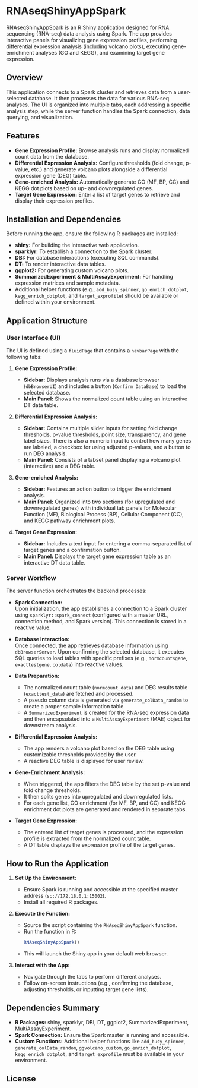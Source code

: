 # RNAseqShinyAppSpark

RNAseqShinyAppSpark is an R Shiny application designed for RNA sequencing (RNA-seq) data analysis using Spark. The app provides interactive panels for visualizing gene expression profiles, performing differential expression analysis (including volcano plots), executing gene-enrichment analyses (GO and KEGG), and examining target gene expression.

## Overview

This application connects to a Spark cluster and retrieves data from a user-selected database. It then processes the data for various RNA-seq analyses. The UI is organized into multiple tabs, each addressing a specific analysis step, while the server function handles the Spark connection, data querying, and visualization.

## Features

- **Gene Expression Profile:** Browse analysis runs and display normalized count data from the database.
- **Differential Expression Analysis:** Configure thresholds (fold change, p-value, etc.) and generate volcano plots alongside a differential expression gene (DEG) table.
- **Gene-enriched Analysis:** Automatically generate GO (MF, BP, CC) and KEGG dot plots based on up- and downregulated genes.
- **Target Gene Expression:** Enter a list of target genes to retrieve and display their expression profiles.

## Installation and Dependencies

Before running the app, ensure the following R packages are installed:

- **shiny:** For building the interactive web application.
- **sparklyr:** To establish a connection to the Spark cluster.
- **DBI:** For database interactions (executing SQL commands).
- **DT:** To render interactive data tables.
- **ggplot2:** For generating custom volcano plots.
- **SummarizedExperiment & MultiAssayExperiment:** For handling expression matrices and sample metadata.
- Additional helper functions (e.g., `add_busy_spinner`, `go_enrich_dotplot`, `kegg_enrich_dotplot`, and `target_exprofile`) should be available or defined within your environment.

## Application Structure

### User Interface (UI)

The UI is defined using a `fluidPage` that contains a `navbarPage` with the following tabs:

1. **Gene Expression Profile:**
   - **Sidebar:** Displays analysis runs via a database browser (`dbBrowserUI`) and includes a button (`Confirm DataBase`) to load the selected database.
   - **Main Panel:** Shows the normalized count table using an interactive DT data table.

2. **Differential Expression Analysis:**
   - **Sidebar:** Contains multiple slider inputs for setting fold change thresholds, p-value thresholds, point size, transparency, and gene label sizes. There is also a numeric input to control how many genes are labeled, a checkbox for using adjusted p-values, and a button to run DEG analysis.
   - **Main Panel:** Consists of a tabset panel displaying a volcano plot (interactive) and a DEG table.

3. **Gene-enriched Analysis:**
   - **Sidebar:** Features an action button to trigger the enrichment analysis.
   - **Main Panel:** Organized into two sections (for upregulated and downregulated genes) with individual tab panels for Molecular Function (MF), Biological Process (BP), Cellular Component (CC), and KEGG pathway enrichment plots.

4. **Target Gene Expression:**
   - **Sidebar:** Includes a text input for entering a comma-separated list of target genes and a confirmation button.
   - **Main Panel:** Displays the target gene expression table as an interactive DT data table.

### Server Workflow

The server function orchestrates the backend processes:

- **Spark Connection:**  
  Upon initialization, the app establishes a connection to a Spark cluster using `sparklyr::spark_connect` (configured with a master URL, connection method, and Spark version). This connection is stored in a reactive value.

- **Database Interaction:**  
  Once connected, the app retrieves database information using `dbBrowserServer`. Upon confirming the selected database, it executes SQL queries to load tables with specific prefixes (e.g., `normcountsgene`, `exacttestgene`, `coldata`) into reactive values.

- **Data Preparation:**
  - The normalized count table (`normcount_data`) and DEG results table (`exacttest_data`) are fetched and processed.
  - A pseudo column data is generated via `generate_colData_random` to create a proper sample information table.
  - A `SummarizedExperiment` is created for the RNA-seq expression data and then encapsulated into a `MultiAssayExperiment` (MAE) object for downstream analysis.

- **Differential Expression Analysis:**
  - The app renders a volcano plot based on the DEG table using customizable thresholds provided by the user.
  - A reactive DEG table is displayed for user review.

- **Gene-Enrichment Analysis:**
  - When triggered, the app filters the DEG table by the set p-value and fold change thresholds.
  - It then splits genes into upregulated and downregulated lists.
  - For each gene list, GO enrichment (for MF, BP, and CC) and KEGG enrichment dot plots are generated and rendered in separate tabs.

- **Target Gene Expression:**
  - The entered list of target genes is processed, and the expression profile is extracted from the normalized count table.
  - A DT table displays the expression profile of the target genes.

## How to Run the Application

1. **Set Up the Environment:**
   - Ensure Spark is running and accessible at the specified master address (`sc://172.18.0.1:15002`).
   - Install all required R packages.

2. **Execute the Function:**
   - Source the script containing the `RNAseqShinyAppSpark` function.
   - Run the function in R:
     ```r
     RNAseqShinyAppSpark()
     ```
   - This will launch the Shiny app in your default web browser.

3. **Interact with the App:**
   - Navigate through the tabs to perform different analyses.
   - Follow on-screen instructions (e.g., confirming the database, adjusting thresholds, or inputting target gene lists).

## Dependencies Summary

- **R Packages:** shiny, sparklyr, DBI, DT, ggplot2, SummarizedExperiment, MultiAssayExperiment.
- **Spark Connection:** Ensure the Spark master is running and accessible.
- **Custom Functions:** Additional helper functions like `add_busy_spinner`, `generate_colData_random`, `ggvolcano_custom`, `go_enrich_dotplot`, `kegg_enrich_dotplot`, and `target_exprofile` must be available in your environment.

## License